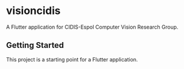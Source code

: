 # visioncidis

A Flutter application for CIDIS-Espol Computer Vision Research Group.

## Getting Started

This project is a starting point for a Flutter application.

